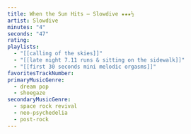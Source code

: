 ```yaml
---
title: When the Sun Hits — Slowdive ★★★½
artist: Slowdive
minutes: "4"
seconds: "47"
rating:
playlists:
  - "[[calling of the skies]]"
  - "[[late night 7.11 runs & sitting on the sidewalk]]"
  - "[[first 30 seconds mini melodic orgasms]]"
favoritesTrackNumber:
primaryMusicGenre:
  - dream pop
  - shoegaze
secondaryMusicGenre:
  - space rock revival
  - neo-psychedelia
  - post-rock
---
```

